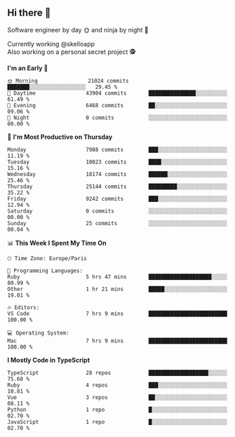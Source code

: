 ## Hi there 👋

Software engineer by day 🌞 and ninja by night 🌝

Currently working @skelloapp <br>
Also working on a personal secret project 🕵️

<!--START_SECTION:waka-->
**I'm an Early 🐤** 

```text
🌞 Morning                21024 commits       ███████░░░░░░░░░░░░░░░░░░   29.45 % 
🌆 Daytime                43904 commits       ███████████████░░░░░░░░░░   61.49 % 
🌃 Evening                6468 commits        ██░░░░░░░░░░░░░░░░░░░░░░░   09.06 % 
🌙 Night                  0 commits           ░░░░░░░░░░░░░░░░░░░░░░░░░   00.00 % 
```
📅 **I'm Most Productive on Thursday** 

```text
Monday                   7988 commits        ███░░░░░░░░░░░░░░░░░░░░░░   11.19 % 
Tuesday                  10823 commits       ████░░░░░░░░░░░░░░░░░░░░░   15.16 % 
Wednesday                18174 commits       ██████░░░░░░░░░░░░░░░░░░░   25.46 % 
Thursday                 25144 commits       █████████░░░░░░░░░░░░░░░░   35.22 % 
Friday                   9242 commits        ███░░░░░░░░░░░░░░░░░░░░░░   12.94 % 
Saturday                 0 commits           ░░░░░░░░░░░░░░░░░░░░░░░░░   00.00 % 
Sunday                   25 commits          ░░░░░░░░░░░░░░░░░░░░░░░░░   00.04 % 
```


📊 **This Week I Spent My Time On** 

```text
🕑︎ Time Zone: Europe/Paris

💬 Programming Languages: 
Ruby                     5 hrs 47 mins       ████████████████████░░░░░   80.99 % 
Other                    1 hr 21 mins        █████░░░░░░░░░░░░░░░░░░░░   19.01 % 

🔥 Editors: 
VS Code                  7 hrs 9 mins        █████████████████████████   100.00 % 

💻 Operating System: 
Mac                      7 hrs 9 mins        █████████████████████████   100.00 % 
```

**I Mostly Code in TypeScript** 

```text
TypeScript               28 repos            ███████████████████░░░░░░   75.68 % 
Ruby                     4 repos             ███░░░░░░░░░░░░░░░░░░░░░░   10.81 % 
Vue                      3 repos             ██░░░░░░░░░░░░░░░░░░░░░░░   08.11 % 
Python                   1 repo              █░░░░░░░░░░░░░░░░░░░░░░░░   02.70 % 
JavaScript               1 repo              █░░░░░░░░░░░░░░░░░░░░░░░░   02.70 % 
```




<!--END_SECTION:waka-->

<!--
**antoinelncl/antoinelncl** is a ✨ _special_ ✨ repository because its `README.md` (this file) appears on your GitHub profile.

Here are some ideas to get you started:

- 🔭 I’m currently working on ...
- 🌱 I’m currently learning ...
- 👯 I’m looking to collaborate on ...
- 🤔 I’m looking for help with ...
- 💬 Ask me about ...
- 📫 How to reach me: ...
- 😄 Pronouns: ...
- ⚡ Fun fact: ...
-->
